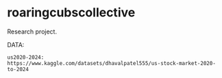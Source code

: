 # roaringcubscollective
 Research project. 


 DATA:

    us2020-2024:
    https://www.kaggle.com/datasets/dhavalpatel555/us-stock-market-2020-to-2024
